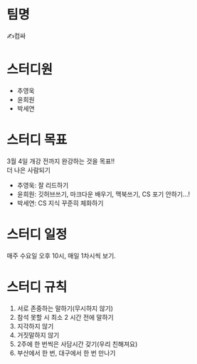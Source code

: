# 팀명
✍️컴싸

# 스터디원
- 추영욱  
- 윤희원  
- 박세연  

# 스터디 목표
3월 4일 개강 전까지 완강하는 것을 목표!!  
더 나은 사람되기  

- 추영욱: 잘 리드하기
- 윤희원: 깃허브쓰기, 마크다운 배우기, 맥북쓰기, CS 포기 안하기...!
- 박세연: CS 지식 꾸준히 체화하기

# 스터디 일정
매주 수요일 오후 10시, 매일 1차시씩 보기.  

# 스터디 규칙
1. 서로 존중하는 말하기(무시하지 않기)
2. 참석 못할 시 최소 2 시간 전에 말하기
3. 지각하지 않기
4. 거짓말하지 않기
5. 2주에 한 번씩은 사담시간 갖기(우리 친해져요)
6. 부산에서 한 번, 대구에서 한 번 만나기

